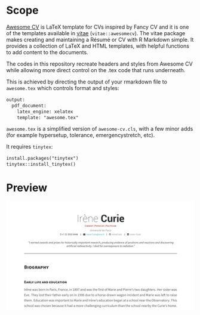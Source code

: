 # Scope

[Awesome CV](https://github.com/posquit0/Awesome-CV) is LaTeX template for CVs inspired by Fancy CV and it is one of the templates available in [vitae](https://github.com/mitchelloharawild/vitae) (`vitae::awesomecv`). The vitae package makes creating and maintaining a Résumé or CV with R Markdown simple. It provides a collection of LaTeX and HTML templates, with helpful functions to add content to the documents.

The codes in this repository recreate headers and styles from Awesome CV while allowing more direct control on the .tex code that runs underneath. 

This is achieved by directing the output of your rmarkdown file to `awesome.tex` which controls format and styles:

```
output:
  pdf_document:
    latex_engine: xelatex
    template: "awesome.tex"
```

`awesome.tex` is a simplified version of `awesome-cv.cls`, with a few minor adds (for example hypersetup, tolerance, emergencystretch, etc).  


It requires `tinytex`:

```
install.packages("tinytex")
tinytex::install_tinytex()
```



# Preview

[![](./img/preview.png)](https://github.com/mlombardi6/awesome-template/blob/main/awesome-template.pdf)



